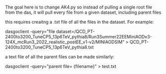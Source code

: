 The goal here is to change AK4.py so instead of pulling a single root file from the das, it will pull every file from a given dataset, including parent files

this requires creaitng a .txt file of all the files in the dataset. For example:

dasgoclient -query="file dataset=/QCD_PT-2400to3200_TuneCP5_13p6TeV_pythia8/Run3Summer22EEMiniAODv3-124X_mcRun3_2022_realistic_postEE_v1-v2/MINIAODSIM" > QCD_PT-2400to3200_TuneCP5_13p6TeV_pythia8.txt

a text file of all the parent files can be made similarly:

dasgoclient -query="parent file= {filename}" > test.txt

